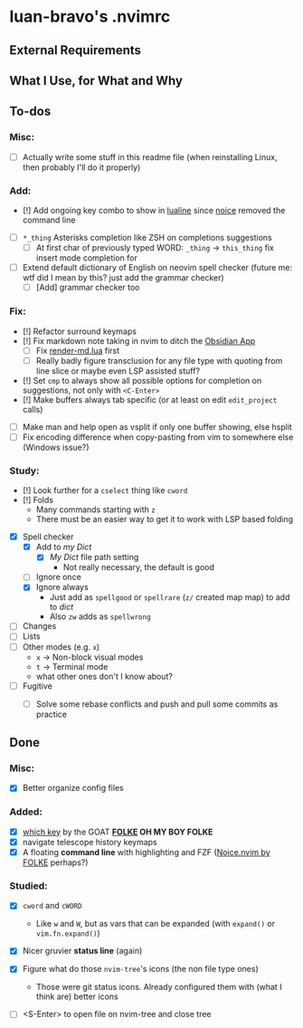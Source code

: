 # luan-bravo's .nvimrc

## External Requirements

## What I Use, for What and Why

## To-dos
### Misc:
- [ ] Actually write some stuff in this readme file (when reinstalling Linux, then probably I'll do it properly)

### Add:
- [!] Add ongoing key combo to show in [lualine]() since [noice]() removed the command line
- [ ] `*_thing` Asterisks completion like ZSH on completions suggestions
    - [ ] At first char of previously typed WORD: `_thing` -> `this_thing` fix insert mode completion for 
- [ ] Extend default dictionary of English on neovim spell checker (future me: wtf did I mean by this? just add the grammar checker)
    - [ ] [Add] grammar checker too

### Fix:
- [!] Refactor surround keymaps
- [!] Fix markdown note taking in nvim to ditch the [Obsidian App]()
    - [ ] Fix [render-md.lua](./lua/theprimeagen/unused/render-md.lua) first
    - [ ] Really badly figure transclusion for any file type with quoting from line slice or maybe even LSP assisted stuff?
- [!] Set `cmp` to always show all possible options for completion on suggestions, not only with `<C-Enter>`
- [!] Make buffers always tab specific (or at least on edit `edit_project` calls)
- [ ] Make man and help open as vsplit if only one buffer showing, else hsplit 
- [ ] Fix encoding difference when copy-pasting from vim to somewhere else (Windows issue?)

### Study:
- [!] Look further for a `cselect` thing like `cword`
- [!] Folds
    - Many commands starting with `z`
    - There must be an easier way to get it to work with LSP based folding
- [x] Spell checker
    - [x] Add to *my Dict*
        - [x] *My Dict* file path setting
            - Not really necessary, the default is good
    - [ ] Ignore once
    - [x] Ignore always
        - Just add as `spellgood` or `spellrare` (`z/` created map map) to add to *dict*
        - Also `zw` adds as `spellwrong`
- [ ] Changes
- [ ] Lists
- [ ] Other modes (e.g. `x`)
    - `x` -> Non-block visual modes
    - `t` -> Terminal mode
    - what other ones don't I know about?
- [ ] Fugitive
    - [ ] Solve some rebase conflicts and push and pull some commits as practice


## Done
### Misc:
- [x] Better organize config files

### Added:
- [x] [which key](https://github.com/folke/which-key.nvim) by the GOAT **[FOLKE](https://github.com/folke) OH MY BOY FOLKE**
- [x] navigate telescope history keymaps
- [x] A floating **command line** with highlighting and FZF ([Noice.nvim by FOLKE](https://github.com/folke/noice.nvim) perhaps?)

### Studied:
- [x] `cword` and `cWORD`
    - Like `w`  and `W`, but as vars that can be expanded (with `expand()` or `vim.fn.expand()`)
- [x] Nicer gruvier **status line** (again)
- [x] Figure what do those `nvim-tree`'s icons (the non file type ones)
    - Those were git status icons. Already configured them with (what I think are) better icons


- [ ] \<S-Enter> to open file on nvim-tree and close tree
